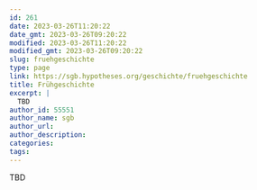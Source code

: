 ```yaml
---
id: 261
date: 2023-03-26T11:20:22
date_gmt: 2023-03-26T09:20:22
modified: 2023-03-26T11:20:22
modified_gmt: 2023-03-26T09:20:22
slug: fruehgeschichte
type: page
link: https://sgb.hypotheses.org/geschichte/fruehgeschichte
title: Frühgeschichte
excerpt: |
  TBD
author_id: 55551
author_name: sgb
author_url:
author_description:
categories:
tags:
---
```


TBD

